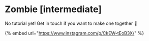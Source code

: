 # Zombie \[intermediate]

No tutorial yet! Get in touch if you want to make one together 🥳

{% embed url="https://www.instagram.com/p/CkEW-tEoB3X/" %}

